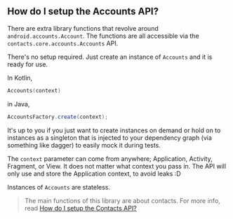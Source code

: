 ## How do I setup the Accounts API?

There are extra library functions that revolve around `android.accounts.Account`. The functions are 
all accessible via the `contacts.core.accounts.Accounts` API.

There's no setup required. Just create an instance of `Accounts` and it is ready for use.

In Kotlin,

```kotlin
Accounts(context)
```

in Java,

```java
AccountsFactory.create(context);
```

It's up to you if you just want to create instances on demand or hold on to instances as a singleton
that is injected to your dependency graph (via something like dagger) to easily mock it during tests.

The `context` parameter can come from anywhere; Application, Activity, Fragment, or View. It does
not matter what context you pass in. The API will only use and store the Application context, to
avoid leaks :D

Instances of `Accounts` are stateless.


> The main functions of this library are about contacts. For more info, read
> [How do I setup the Contacts API?](/contacts-android/howto/howto-setup-contacts-api.md)